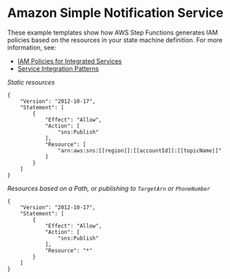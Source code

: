 # Amazon Simple Notification Service<a name="sns-iam"></a>

These example templates show how AWS Step Functions generates IAM policies based on the resources in your state machine definition\. For more information, see:
+ [IAM Policies for Integrated Services](service-integration-iam-templates.md)
+ [Service Integration Patterns](connect-to-resource.md)

*Static resources*

```
{
    "Version": "2012-10-17",
    "Statement": [
        {
            "Effect": "Allow",
            "Action": [
                "sns:Publish"
            ],
            "Resource": [
                "arn:aws:sns:[[region]]:[[accountId]]:[[topicName]]"
            ]
        }
    ]
}
```

*Resources based on a Path, or publishing to `TargetArn` or `PhoneNumber`*

```
{
    "Version": "2012-10-17",
    "Statement": [
        {
            "Effect": "Allow",
            "Action": [
                "sns:Publish"
            ],
            "Resource": "*"
        }
    ]
}
```